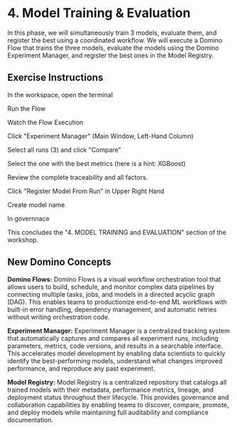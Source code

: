 # 4. Model Training & Evaluation
In this phase, we will simultaneously train 3 models, evaluate them, and register the best using a coordinated workflow.  We will execute a Domino Flow that trains the three models, evaluate the models using the Domino Experiment Manager, and register the best ones in the Model Registry.

## Exercise Instructions

In the workspace, open the terminal

Run the Flow

Watch the Flow Execution

Click "Experiment Manager"  (Main Window, Left-Hand Column)

Select all runs (3) and click "Compare"

Select the one with the best metrics (here is a hint: XGBoost)

Review the complete traceability and all factors.

Click "Register Model From Run" in Upper Right Hand

Create model name

In governnace 

This concludes the "4. MODEL TRAINING and EVALUATION" section of the workshop.

## New Domino Concepts
**Domino Flows:**
Domino Flows is a visual workflow orchestration tool that allows users to build, schedule, and monitor complex data pipelines by connecting multiple tasks, jobs, and models in a directed acyclic graph (DAG). This enables teams to productionize end-to-end ML workflows with built-in error handling, dependency management, and automatic retries without writing orchestration code.

**Experiment Manager:**
Experiment Manager is a centralized tracking system that automatically captures and compares all experiment runs, including parameters, metrics, code versions, and results in a searchable interface. This accelerates model development by enabling data scientists to quickly identify the best-performing models, understand what changes improved performance, and reproduce any past experiment.

**Model Registry:**
Model Registry is a centralized repository that catalogs all trained models with their metadata, performance metrics, lineage, and deployment status throughout their lifecycle. This provides governance and collaboration capabilities by enabling teams to discover, compare, promote, and deploy models while maintaining full auditability and compliance documentation.